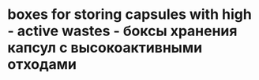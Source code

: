 # boxes for storing capsules with high - active wastes - боксы хранения капсул с высокоактивными отходами
